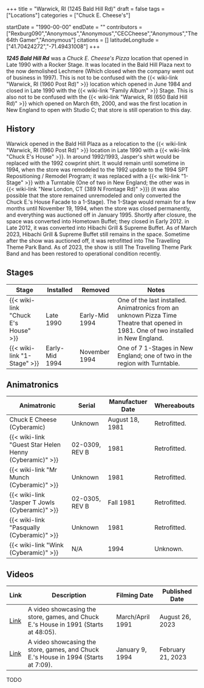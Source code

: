 +++
title = "Warwick, RI (1245 Bald Hill Rd)"
draft = false
tags = ["Locations"]
categories = ["Chuck E. Cheese's"]


startDate = "1990-00-00"
endDate = ""
contributors = ["Rexburg090","Anonymous","Anonymous","CECCheese","Anonymous","The 64th Gamer","Anonymous"]
citations = []
latitudeLongitude = ["41.70424272","-71.49431008"]
+++

***1245 Bald Hill Rd*** was a *Chuck E. Cheese's Pizza* location that opened in Late 1990 with a Rocker Stage. It was located in the Bald Hill Plaza next to the now demolished Lechmere (Which closed when the company went out of business in 1997). This is not to be confused with the {{< wiki-link "Warwick, RI (1960 Post Rd)" >}} location which opened in June 1984 and closed in Late 1990 with the {{< wiki-link "Family Album" >}} Stage. This is also not to be confused with the {{< wiki-link "Warwick, RI (650 Bald Hill Rd)" >}} which opened on March 6th, 2000, and was the first location in New England to open with Studio C; that store is still operation to this day.

## History

Warwick opened in the Bald Hill Plaza as a relocation to the {{< wiki-link "Warwick, RI (1960 Post Rd)" >}} location in Late 1990 with a {{< wiki-link "Chuck E's House" >}}. In around 1992/1993, Jasper's shirt would be replaced with the 1992 cowprint shirt. It would remain until sometime in 1994, when the store was remodeled to the 1992 update to the 1994 SPT Repositioning / Remodel Program; it was replaced with a {{< wiki-link "1-Stage" >}} with a Turntable (One of two in New England; the other was in {{< wiki-link "New London, CT (389 N Frontage Rd)" >}}) (it was also possible that the store remained unremodeled and only converted the Chuck E.'s House Facade to a 1-Stage). The 1-Stage would remain for a few months until November 19, 1994, when the store was closed permanently, and everything was auctioned off in January 1995. Shortly after closure, the space was converted into Hometown Buffet; they closed in Early 2012. in Late 2012, it was converted into Hibachi Grill &amp; Supreme Buffet. As of March 2023, Hibachi Grill &amp; Supreme Buffet still remains in the space. Sometime after the show was auctioned off, it was retrofitted into The Travelling Theme Park Band. As of 2023, the show is still The Travelling Theme Park Band and has been restored to operational condition recently.

## Stages

| Stage                                     | Installed      | Removed        | Notes                                                                                                                                |
|-------------------------------------------|----------------|----------------|--------------------------------------------------------------------------------------------------------------------------------------|
| {{< wiki-link "Chuck E's House" >}} | Late 1990      | Early-Mid 1994 | One of the last installed. Animatronics from an unknown Pizza Time Theatre that opened in 1981. One of two installed in New England. |
| {{< wiki-link "1-Stage" >}}         | Early-Mid 1994 | November 1994  | One of 7 1-Stages in New England; one of two in the region with Turntable.                                                           |

## Animatronics

| Animatronic                                                  | Serial         | Manufactuer Date | Whereabouts  |
|--------------------------------------------------------------|----------------|------------------|--------------|
| Chuck E Cheese (Cyberamic)                                   | Unknown        | August 18, 1981  | Retrofitted. |
| {{< wiki-link "Guest Star Helen Henny (Cyberamic)" >}} | 02-0309, REV B | 1981             | Retrofitted. |
| {{< wiki-link "Mr Munch (Cyberamic)" >}}               | Unknown        | 1981             | Retrofitted. |
| {{< wiki-link "Jasper T Jowls (Cyberamic)" >}}         | 02-0305, REV B | Fall 1981        | Retrofitted. |
| {{< wiki-link "Pasqually (Cyberamic)" >}}              | Unknown        | 1981             | Retrofitted. |
| {{< wiki-link "Wink (Cyberamic)" >}}                   | N/A            | 1994             | Unknown.     |

## Videos

| Link                                         | Description                                                                          | Filming Date     | Published Date    |
|----------------------------------------------|--------------------------------------------------------------------------------------|------------------|-------------------|
| [Link](https://youtu.be/hKGM9Ry4ZnA&t=2885s) | A video showcasing the store, games, and Chuck E.'s House in 1991 (Starts at 48:05). | March/April 1991 | August 26, 2023   |
| [Link](https://youtu.be/s5SPh1czpGw?t=429)   | A video showcasing the store, games, and Chuck E.'s House in 1994 (Starts at 7:09).  | January 9, 1994  | February 21, 2023 |

TODO